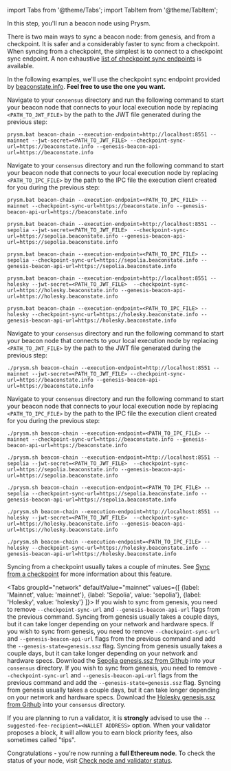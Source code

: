 import Tabs from '@theme/Tabs';
import TabItem from '@theme/TabItem';

<p className='hidden-in-jwt-guide hidden-in-mergeprep-guide'>In this step, you'll run a beacon node using Prysm.</p>
<p>There is two main ways to sync a beacon node: from genesis, and from a checkpoint. It is safer and a considerably faster to sync from a checkpoint. When syncing from a checkpoint, the simplest is to connect to a checkpoint sync endpoint. A non exhaustive <a href='https://eth-clients.github.io/checkpoint-sync-endpoints'> list of checkpoint sync endpoints</a> is available.</p>
<p>In the following examples, we'll use the checkpoint sync endpoint provided by <a href='https://beaconstate.info/'>beaconstate.info</a>. <strong>Feel free to use the one you want.</strong></p>
<Tabs groupId="os" defaultValue="others" values={[
    {label: 'Windows', value: 'win'},
    {label: 'Linux, MacOS, Arm64', value: 'others'}
]}>
  <TabItem value="win">
    <Tabs groupId="network" defaultValue="mainnet" values={[
      {label: 'Mainnet', value: 'mainnet'},
      {label: 'Sepolia', value: 'sepolia'},
      {label: 'Holesky', value: 'holesky'}
    ]}>
      <TabItem value="mainnet">
        <Tabs groupId="protocol" defaultValue="jwt" values={[
          {label: 'JWT', value: 'jwt'},
          {label: 'IPC', value: 'ipc'}
        ]}>
          <TabItem value="jwt">
            <p>Navigate to your <code>consensus</code> directory and run the following command to start your beacon node that connects to your local execution node by replacing <code>&lt;PATH_TO_JWT_FILE&gt;</code> by the path to the JWT file generated during the previous step:</p>
            <pre><code>prysm.bat beacon-chain --execution-endpoint=http://localhost:8551 --mainnet --jwt-secret=&lt;PATH_TO_JWT_FILE&gt; --checkpoint-sync-url=https://beaconstate.info --genesis-beacon-api-url=https://beaconstate.info</code></pre>
          </TabItem>
          <TabItem value="ipc">
            <p>Navigate to your <code>consensus</code> directory and run the following command to start your beacon node that connects to your local execution node by replacing <code>&lt;PATH_TO_IPC_FILE&gt;</code> by the path to the IPC file the execution client created for you during the previous step:</p>
            <pre><code>prysm.bat beacon-chain --execution-endpoint=&lt;PATH_TO_IPC_FILE&gt; --mainnet --checkpoint-sync-url=https://beaconstate.info --genesis-beacon-api-url=https://beaconstate.info</code></pre>
          </TabItem>
        </Tabs>
      </TabItem>
      <TabItem value="sepolia">
        <Tabs groupId="protocol" defaultValue="jwt" values={[
          {label: 'JWT', value: 'jwt'},
          {label: 'IPC', value: 'ipc'}
        ]}>
          <TabItem value="jwt"><pre><code>prysm.bat beacon-chain --execution-endpoint=http://localhost:8551 --sepolia --jwt-secret=&lt;PATH_TO_JWT_FILE&gt;  --checkpoint-sync-url=https://sepolia.beaconstate.info --genesis-beacon-api-url=https://sepolia.beaconstate.info</code></pre></TabItem>
          <TabItem value="ipc"><pre><code>prysm.bat beacon-chain --execution-endpoint=&lt;PATH_TO_IPC_FILE&gt; --sepolia --checkpoint-sync-url=https://sepolia.beaconstate.info --genesis-beacon-api-url=https://sepolia.beaconstate.info</code></pre></TabItem>
        </Tabs>
      </TabItem>
      <TabItem value="holesky">
        <Tabs groupId="protocol" defaultValue="jwt" values={[
          {label: 'JWT', value: 'jwt'},
          {label: 'IPC', value: 'ipc'}
        ]}>
          <TabItem value="jwt"><pre><code>prysm.bat beacon-chain --execution-endpoint=http://localhost:8551 --holesky --jwt-secret=&lt;PATH_TO_JWT_FILE&gt;  --checkpoint-sync-url=https://holesky.beaconstate.info --genesis-beacon-api-url=https://holesky.beaconstate.info</code></pre></TabItem>
          <TabItem value="ipc"><pre><code>prysm.bat beacon-chain --execution-endpoint=&lt;PATH_TO_IPC_FILE&gt; --holesky --checkpoint-sync-url=https://holesky.beaconstate.info --genesis-beacon-api-url=https://holesky.beaconstate.info</code></pre></TabItem>
        </Tabs>
      </TabItem>
    </Tabs>
  </TabItem>
  <TabItem value="others">
    <Tabs groupId="network" defaultValue="mainnet" values={[
      {label: 'Mainnet', value: 'mainnet'},
      {label: 'Sepolia', value: 'sepolia'},
      {label: 'Holesky', value: 'holesky'}
    ]}>
      <TabItem value="mainnet">
        <Tabs groupId="protocol" defaultValue="jwt" values={[
          {label: 'JWT', value: 'jwt'},
          {label: 'IPC', value: 'ipc'}
        ]}>
          <TabItem value="jwt">
            <p>Navigate to your <code>consensus</code> directory and run the following command to start your beacon node that connects to your local execution node by replacing <code>&lt;PATH_TO_JWT_FILE&gt;</code> by the path to the JWT file generated during the previous step:</p>
            <pre><code>./prysm.sh beacon-chain --execution-endpoint=http://localhost:8551 --mainnet --jwt-secret=&lt;PATH_TO_JWT_FILE&gt; --checkpoint-sync-url=https://beaconstate.info --genesis-beacon-api-url=https://beaconstate.info</code></pre>
          </TabItem>
          <TabItem value="ipc">
            <p>Navigate to your <code>consensus</code> directory and run the following command to start your beacon node that connects to your local execution node by replacing <code>&lt;PATH_TO_IPC_FILE&gt;</code> by the path to the IPC file the execution client created for you during the previous step:</p>
            <pre><code>./prysm.sh beacon-chain --execution-endpoint=&lt;PATH_TO_IPC_FILE&gt; --mainnet --checkpoint-sync-url=https://beaconstate.info --genesis-beacon-api-url=https://beaconstate.info</code></pre>
          </TabItem>
        </Tabs>
      </TabItem>
      <TabItem value="sepolia">
        <Tabs groupId="protocol" defaultValue="jwt" values={[
          {label: 'JWT', value: 'jwt'},
          {label: 'IPC', value: 'ipc'}
        ]}>
          <TabItem value="jwt"><pre><code>./prysm.sh beacon-chain --execution-endpoint=http://localhost:8551 --sepolia --jwt-secret=&lt;PATH_TO_JWT_FILE&gt;  --checkpoint-sync-url=https://sepolia.beaconstate.info --genesis-beacon-api-url=https://sepolia.beaconstate.info</code></pre></TabItem>
          <TabItem value="ipc"><pre><code>./prysm.sh beacon-chain --execution-endpoint=&lt;PATH_TO_IPC_FILE&gt; --sepolia --checkpoint-sync-url=https://sepolia.beaconstate.info --genesis-beacon-api-url=https://sepolia.beaconstate.info</code></pre></TabItem>
          </Tabs>
      </TabItem>
      <TabItem value="holesky">
        <Tabs groupId="protocol" defaultValue="jwt" values={[
          {label: 'JWT', value: 'jwt'},
          {label: 'IPC', value: 'ipc'}
        ]}>
          <TabItem value="jwt"><pre><code>./prysm.sh beacon-chain --execution-endpoint=http://localhost:8551 --holesky --jwt-secret=&lt;PATH_TO_JWT_FILE&gt;  --checkpoint-sync-url=https://holesky.beaconstate.info --genesis-beacon-api-url=https://holesky.beaconstate.info</code></pre></TabItem>
          <TabItem value="ipc"><pre><code>./prysm.sh beacon-chain --execution-endpoint=&lt;PATH_TO_IPC_FILE&gt; --holesky --checkpoint-sync-url=https://holesky.beaconstate.info --genesis-beacon-api-url=https://holesky.beaconstate.info</code></pre></TabItem>
        </Tabs>
      </TabItem>
    </Tabs>
  </TabItem>
</Tabs>

<div>

Syncing from a checkpoint usually takes a couple of minutes. See [Sync from a checkpoint](../../prysm-usage/checkpoint-sync.md) for more information about this feature.

<Tabs groupId="network" defaultValue="mainnet" values={[
      {label: 'Mainnet', value: 'mainnet'},
      {label: 'Sepolia', value: 'sepolia'},
      {label: 'Holesky', value: 'holesky'}
    ]}>
    <TabItem value="mainnet">
      If you wish to sync from genesis, you need to remove <code>--checkpoint-sync-url</code> and <code>--genesis-beacon-api-url</code> flags from the previous command. Syncing from genesis usually takes a couple days, but it can take longer depending on your network and hardware specs.
    </TabItem>
    <TabItem value="sepolia">
      If you wish to sync from genesis, you need to remove <code>--checkpoint-sync-url</code> and <code>--genesis-beacon-api-url</code> flags from the previous command and add the <code>--genesis-state=genesis.ssz</code> flag. Syncing from genesis usually takes a couple days, but it can take longer depending on your network and hardware specs.
      Download the <a href='https://github.com/eth-clients/sepolia/blob/main/bepolia/genesis.ssz'>Sepolia genesis.ssz from Github</a> into your <code>consensus</code> directory.
    </TabItem>
     <TabItem value="holesky">
      If you wish to sync from genesis, you need to remove <code>--checkpoint-sync-url</code> and <code>--genesis-beacon-api-url</code> flags from the previous command and add the <code>--genesis-state=genesis.ssz</code> flag. Syncing from genesis usually takes a couple days, but it can take longer depending on your network and hardware specs.
      Download the <a href='https://github.com/eth-clients/holesky/blob/main/custom_config_data/genesis.ssz'>Holesky genesis.ssz from Github</a> into your <code>consensus</code> directory.
    </TabItem>
</Tabs>

If you are planning to run a validator, it is <strong>strongly</strong> advised to use the <code>--suggested-fee-recipient=<WALLET ADDRESS\></code> option. When your validator proposes a block, it will allow you to earn block priority fees, also sometimes called "tips".


<p>Congratulations - you’re now running a <strong>full Ethereum node</strong>. To check the status of your node, visit <a href='https://docs.prylabs.network/docs/monitoring/checking-status'>Check node and validator status</a>.</p>

</div>
